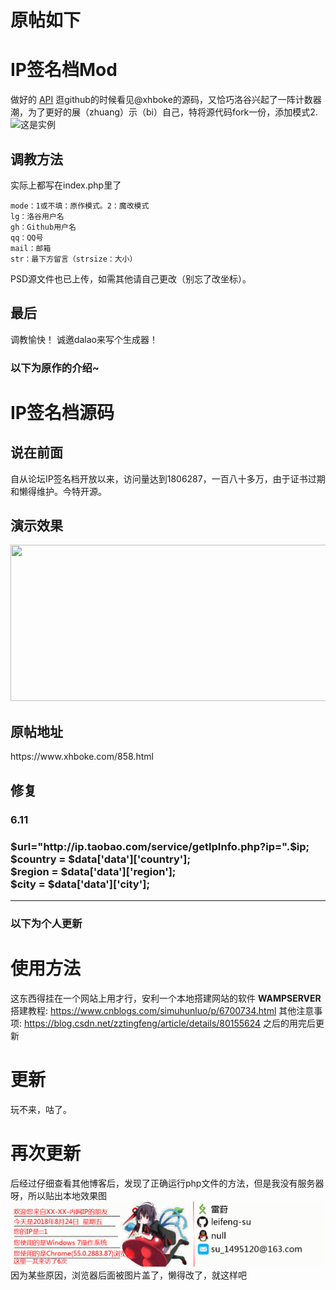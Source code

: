 # 原帖如下


# IP签名档Mod
做好的 [API](http://ipcounter.ihcr.top)
逛github的时候看见@xhboke的源码，又恰巧洛谷兴起了一阵计数器潮，为了更好的展（zhuang）示（bi）自己，特将源代码fork一份，添加模式2.
![这是实例](http://ipcounter.ihcr.top/?mode=2&mail=abc1763613206@163.com&str=%E5%8D%9A%E8%A7%88%E4%B9%90%E5%AD%A6%EF%BC%8C%E6%95%A2%E4%BA%8E%E6%8E%A2%E7%B4%A2%E3%80%82&qq=1817532680&gh=abc1763613206&lg=%E6%9F%90%E4%BA%BA&strsize=18)
## 调教方法
实际上都写在index.php里了

```
mode：1或不填：原作模式。2：魔改模式
lg：洛谷用户名
gh：Github用户名
qq：QQ号
mail：邮箱
str：最下方留言（strsize：大小）
```
PSD源文件也已上传，如需其他请自己更改（别忘了改坐标）。
## 最后

调教愉快！
诚邀dalao来写个生成器！

### 以下为原作的介绍~
# IP签名档源码
<h2>说在前面</h2>
自从论坛IP签名档开放以来，访问量达到1806287，一百八十多万，由于证书过期和懒得维护。今特开源。
<h2>演示效果</h2>
<a href="https://www.xhboke.com/wp-content/uploads/2018/05/20180526175459.png"><img src="https://www.xhboke.com/wp-content/uploads/2018/05/20180526175459.png" alt="" width="550" height="250" class="alignnone size-full wp-image-862" /></a>
<h2>原帖地址</h2>
https://www.xhboke.com/858.html
<h2>修复</h2>
<h3>6.11<h3>
$url="http://ip.taobao.com/service/getIpInfo.php?ip=".$ip; <br>
$country = $data['data']['country']; <br>
$region = $data['data']['region']; <br>
$city = $data['data']['city'];<br>





-----
### 以下为个人更新
# 使用方法
这东西得挂在一个网站上用才行，安利一个本地搭建网站的软件 **WAMPSERVER**
搭建教程:  https://www.cnblogs.com/simuhunluo/p/6700734.html
其他注意事项:  https://blog.csdn.net/zztingfeng/article/details/80155624
之后的用完后更新



# 更新 
玩不来，咕了。

# 再次更新
后经过仔细查看其他博客后，发现了正确运行php文件的方法，但是我没有服务器呀，所以贴出本地效果图
![](https://github.com/leifeng-su/Signature_file/blob/master/%E4%B8%8B%E8%BD%BD.jpg)
因为某些原因，浏览器后面被图片盖了，懒得改了，就这样吧
